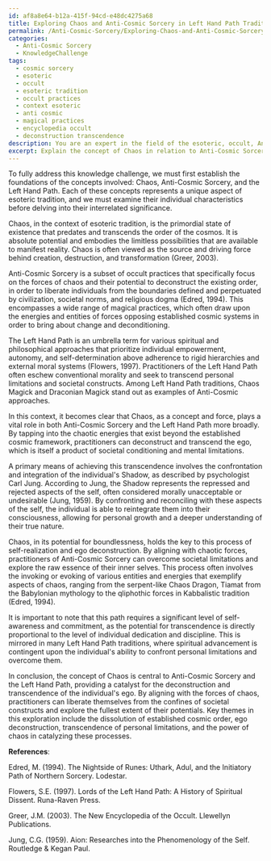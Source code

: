 ```yaml
---
id: af8a8e64-b12a-415f-94cd-e48dc4275a68
title: Exploring Chaos and Anti-Cosmic Sorcery in Left Hand Path Traditions
permalink: /Anti-Cosmic-Sorcery/Exploring-Chaos-and-Anti-Cosmic-Sorcery-in-Left-Hand-Path-Traditions/
categories:
  - Anti-Cosmic Sorcery
  - KnowledgeChallenge
tags:
  - cosmic sorcery
  - esoteric
  - occult
  - esoteric tradition
  - occult practices
  - context esoteric
  - anti cosmic
  - magical practices
  - encyclopedia occult
  - deconstruction transcendence
description: You are an expert in the field of the esoteric, occult, Anti-Cosmic Sorcery and Education. You are a writer of tests, challenges, books and deep knowledge on Anti-Cosmic Sorcery for initiates and students to gain deep insights and understanding from. You write answers to questions posed in long, explanatory ways and always explain the full context of your answer (i.e., related concepts, formulas, examples, or history), as well as the step-by-step thinking process you take to answer the challenges. Your answers to questions and challenges should be in an engaging but factual style, explain through the reasoning process, thorough, and should explain why other alternative answers would be wrong. Summarize the key themes, ideas, and conclusions at the end.
excerpt: Explain the concept of Chaos in relation to Anti-Cosmic Sorcery and describe its significance in the Left Hand Path philosophy, delving into its correlation with the potential deconstruction and transcendence of the individual's ego, while referencing sources from various esoteric traditions.
---
```

To fully address this knowledge challenge, we must first establish the foundations of the concepts involved: Chaos, Anti-Cosmic Sorcery, and the Left Hand Path. Each of these concepts represents a unique aspect of esoteric tradition, and we must examine their individual characteristics before delving into their interrelated significance.

Chaos, in the context of esoteric tradition, is the primordial state of existence that predates and transcends the order of the cosmos. It is absolute potential and embodies the limitless possibilities that are available to manifest reality. Chaos is often viewed as the source and driving force behind creation, destruction, and transformation (Greer, 2003).

Anti-Cosmic Sorcery is a subset of occult practices that specifically focus on the forces of chaos and their potential to deconstruct the existing order, in order to liberate individuals from the boundaries defined and perpetuated by civilization, societal norms, and religious dogma (Edred, 1994). This encompasses a wide range of magical practices, which often draw upon the energies and entities of forces opposing established cosmic systems in order to bring about change and deconditioning.

The Left Hand Path is an umbrella term for various spiritual and philosophical approaches that prioritize individual empowerment, autonomy, and self-determination above adherence to rigid hierarchies and external moral systems (Flowers, 1997). Practitioners of the Left Hand Path often eschew conventional morality and seek to transcend personal limitations and societal constructs. Among Left Hand Path traditions, Chaos Magick and Draconian Magick stand out as examples of Anti-Cosmic approaches.

In this context, it becomes clear that Chaos, as a concept and force, plays a vital role in both Anti-Cosmic Sorcery and the Left Hand Path more broadly. By tapping into the chaotic energies that exist beyond the established cosmic framework, practitioners can deconstruct and transcend the ego, which is itself a product of societal conditioning and mental limitations.

A primary means of achieving this transcendence involves the confrontation and integration of the individual's Shadow, as described by psychologist Carl Jung. According to Jung, the Shadow represents the repressed and rejected aspects of the self, often considered morally unacceptable or undesirable (Jung, 1959). By confronting and reconciling with these aspects of the self, the individual is able to reintegrate them into their consciousness, allowing for personal growth and a deeper understanding of their true nature.

Chaos, in its potential for boundlessness, holds the key to this process of self-realization and ego deconstruction. By aligning with chaotic forces, practitioners of Anti-Cosmic Sorcery can overcome societal limitations and explore the raw essence of their inner selves. This process often involves the invoking or evoking of various entities and energies that exemplify aspects of chaos, ranging from the serpent-like Chaos Dragon, Tiamat from the Babylonian mythology to the qliphothic forces in Kabbalistic tradition (Edred, 1994).

It is important to note that this path requires a significant level of self-awareness and commitment, as the potential for transcendence is directly proportional to the level of individual dedication and discipline. This is mirrored in many Left Hand Path traditions, where spiritual advancement is contingent upon the individual's ability to confront personal limitations and overcome them.

In conclusion, the concept of Chaos is central to Anti-Cosmic Sorcery and the Left Hand Path, providing a catalyst for the deconstruction and transcendence of the individual's ego. By aligning with the forces of chaos, practitioners can liberate themselves from the confines of societal constructs and explore the fullest extent of their potentials. Key themes in this exploration include the dissolution of established cosmic order, ego deconstruction, transcendence of personal limitations, and the power of chaos in catalyzing these processes.

**References**:

Edred, M. (1994). The Nightside of Runes: Uthark, Adul, and the Initiatory Path of Northern Sorcery. Lodestar.

Flowers, S.E. (1997). Lords of the Left Hand Path: A History of Spiritual Dissent. Runa-Raven Press.

Greer, J.M. (2003). The New Encyclopedia of the Occult. Llewellyn Publications.

Jung, C.G. (1959). Aion: Researches into the Phenomenology of the Self. Routledge & Kegan Paul.
